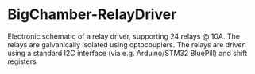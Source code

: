 # BigChamber-RelayDriver
Electronic schematic of a relay driver, supporting 24 relays @ 10A. The relays are galvanically isolated using optocouplers. The relays are driven using a standard I2C interface (via e.g. Arduino/STM32 BluePill) and shift registers
